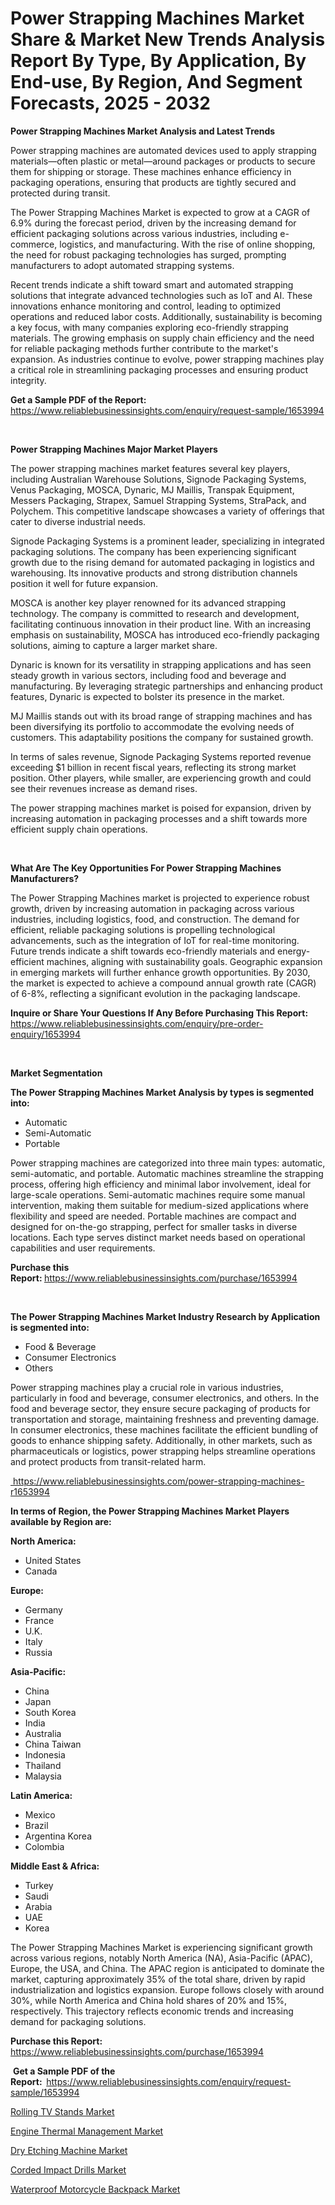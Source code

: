 <p><h1>Power Strapping Machines Market Share & Market New Trends Analysis Report By Type, By Application, By End-use, By Region, And Segment Forecasts, 2025 - 2032</h1></p><p><strong>Power Strapping Machines Market Analysis and Latest Trends</strong></p>
<p><p>Power strapping machines are automated devices used to apply strapping materials—often plastic or metal—around packages or products to secure them for shipping or storage. These machines enhance efficiency in packaging operations, ensuring that products are tightly secured and protected during transit.</p><p>The Power Strapping Machines Market is expected to grow at a CAGR of 6.9% during the forecast period, driven by the increasing demand for efficient packaging solutions across various industries, including e-commerce, logistics, and manufacturing. With the rise of online shopping, the need for robust packaging technologies has surged, prompting manufacturers to adopt automated strapping systems.</p><p>Recent trends indicate a shift toward smart and automated strapping solutions that integrate advanced technologies such as IoT and AI. These innovations enhance monitoring and control, leading to optimized operations and reduced labor costs. Additionally, sustainability is becoming a key focus, with many companies exploring eco-friendly strapping materials. The growing emphasis on supply chain efficiency and the need for reliable packaging methods further contribute to the market's expansion. As industries continue to evolve, power strapping machines play a critical role in streamlining packaging processes and ensuring product integrity.</p></p>
<p><strong>Get a Sample PDF of the Report:&nbsp;</strong> <a href="https://www.reliablebusinessinsights.com/enquiry/request-sample/1653994?utm_campaign=63&utm_medium=2&utm_source=Github&utm_content=ia&utm_term=07032025&utm_id=power-strapping-machines">https://www.reliablebusinessinsights.com/enquiry/request-sample/1653994</a></p>
<p>&nbsp;</p>
<p><strong>Power Strapping Machines Major Market Players</strong></p>
<p><p>The power strapping machines market features several key players, including Australian Warehouse Solutions, Signode Packaging Systems, Venus Packaging, MOSCA, Dynaric, MJ Maillis, Transpak Equipment, Messers Packaging, Strapex, Samuel Strapping Systems, StraPack, and Polychem. This competitive landscape showcases a variety of offerings that cater to diverse industrial needs.</p><p>Signode Packaging Systems is a prominent leader, specializing in integrated packaging solutions. The company has been experiencing significant growth due to the rising demand for automated packaging in logistics and warehousing. Its innovative products and strong distribution channels position it well for future expansion.</p><p>MOSCA is another key player renowned for its advanced strapping technology. The company is committed to research and development, facilitating continuous innovation in their product line. With an increasing emphasis on sustainability, MOSCA has introduced eco-friendly packaging solutions, aiming to capture a larger market share.</p><p>Dynaric is known for its versatility in strapping applications and has seen steady growth in various sectors, including food and beverage and manufacturing. By leveraging strategic partnerships and enhancing product features, Dynaric is expected to bolster its presence in the market.</p><p>MJ Maillis stands out with its broad range of strapping machines and has been diversifying its portfolio to accommodate the evolving needs of customers. This adaptability positions the company for sustained growth.</p><p>In terms of sales revenue, Signode Packaging Systems reported revenue exceeding $1 billion in recent fiscal years, reflecting its strong market position. Other players, while smaller, are experiencing growth and could see their revenues increase as demand rises.</p><p>The power strapping machines market is poised for expansion, driven by increasing automation in packaging processes and a shift towards more efficient supply chain operations.</p></p>
<p>&nbsp;</p>
<p><strong>What Are The Key Opportunities For Power Strapping Machines Manufacturers?</strong></p>
<p><p>The Power Strapping Machines market is projected to experience robust growth, driven by increasing automation in packaging across various industries, including logistics, food, and construction. The demand for efficient, reliable packaging solutions is propelling technological advancements, such as the integration of IoT for real-time monitoring. Future trends indicate a shift towards eco-friendly materials and energy-efficient machines, aligning with sustainability goals. Geographic expansion in emerging markets will further enhance growth opportunities. By 2030, the market is expected to achieve a compound annual growth rate (CAGR) of 6-8%, reflecting a significant evolution in the packaging landscape.</p></p>
<p><strong>Inquire or Share Your Questions If Any Before Purchasing This Report:</strong> <a href="https://www.reliablebusinessinsights.com/enquiry/pre-order-enquiry/1653994?utm_campaign=63&utm_medium=2&utm_source=Github&utm_content=ia&utm_term=07032025&utm_id=power-strapping-machines">https://www.reliablebusinessinsights.com/enquiry/pre-order-enquiry/1653994</a></p>
<p>&nbsp;</p>
<p><strong>Market Segmentation</strong></p>
<p><strong>The Power Strapping Machines Market Analysis by types is segmented into:</strong></p>
<p><ul><li>Automatic</li><li>Semi-Automatic</li><li>Portable</li></ul></p>
<p><p>Power strapping machines are categorized into three main types: automatic, semi-automatic, and portable. Automatic machines streamline the strapping process, offering high efficiency and minimal labor involvement, ideal for large-scale operations. Semi-automatic machines require some manual intervention, making them suitable for medium-sized applications where flexibility and speed are needed. Portable machines are compact and designed for on-the-go strapping, perfect for smaller tasks in diverse locations. Each type serves distinct market needs based on operational capabilities and user requirements.</p></p>
<p><strong>Purchase this Report:&nbsp;</strong><a href="https://www.reliablebusinessinsights.com/purchase/1653994?utm_campaign=63&utm_medium=2&utm_source=Github&utm_content=ia&utm_term=07032025&utm_id=power-strapping-machines">https://www.reliablebusinessinsights.com/purchase/1653994</a></p>
<p>&nbsp;</p>
<p><strong>The Power Strapping Machines Market Industry Research by Application is segmented into:</strong></p>
<p><ul><li>Food & Beverage</li><li>Consumer Electronics</li><li>Others</li></ul></p>
<p><p>Power strapping machines play a crucial role in various industries, particularly in food and beverage, consumer electronics, and others. In the food and beverage sector, they ensure secure packaging of products for transportation and storage, maintaining freshness and preventing damage. In consumer electronics, these machines facilitate the efficient bundling of goods to enhance shipping safety. Additionally, in other markets, such as pharmaceuticals or logistics, power strapping helps streamline operations and protect products from transit-related harm.</p></p>
<p><a href="https://www.reliablebusinessinsights.com/power-strapping-machines-r1653994?utm_campaign=63&utm_medium=2&utm_source=Github&utm_content=ia&utm_term=07032025&utm_id=power-strapping-machines">&nbsp;https://www.reliablebusinessinsights.com/power-strapping-machines-r1653994</a></p>
<p><strong>In terms of Region, the Power Strapping Machines Market Players available by Region are:</strong></p>
<p>
    <p> <strong> North America: </strong>
        <ul>
            <li>United States</li>
            <li>Canada</li>
        </ul>
        </p> 
    <p> <strong> Europe: </strong>
        <ul>
            <li>Germany</li>
            <li>France</li>
            <li>U.K.</li>
            <li>Italy</li>
            <li>Russia</li>
        </ul>
        </p> 
    <p> <strong> Asia-Pacific: </strong>
        <ul>
            <li>China</li>
            <li>Japan</li>
            <li>South Korea</li>
            <li>India</li>
            <li>Australia</li>
            <li>China Taiwan</li>
            <li>Indonesia</li>
            <li>Thailand</li>
            <li>Malaysia</li>
        </ul>
        </p> 
    <p> <strong> Latin America: </strong>
        <ul>
            <li>Mexico</li>
            <li>Brazil</li>
            <li>Argentina Korea</li>
            <li>Colombia</li>
        </ul>
        </p> 
    <p> <strong> Middle East & Africa: </strong>
        <ul>
            <li>Turkey</li>
            <li>Saudi</li>
            <li>Arabia</li>
            <li>UAE</li>
            <li>Korea</li>
        </ul>
    </p>
    </p>
<p><p>The Power Strapping Machines Market is experiencing significant growth across various regions, notably North America (NA), Asia-Pacific (APAC), Europe, the USA, and China. The APAC region is anticipated to dominate the market, capturing approximately 35% of the total share, driven by rapid industrialization and logistics expansion. Europe follows closely with around 30%, while North America and China hold shares of 20% and 15%, respectively. This trajectory reflects economic trends and increasing demand for packaging solutions.</p></p>
<p><strong>Purchase this Report: </strong><a href="https://www.reliablebusinessinsights.com/purchase/1653994?utm_campaign=63&utm_medium=2&utm_source=Github&utm_content=ia&utm_term=07032025&utm_id=power-strapping-machines">https://www.reliablebusinessinsights.com/purchase/1653994</a></p>
<p>&nbsp;<strong>Get a Sample PDF of the Report:&nbsp;&nbsp;</strong><a href="https://www.reliablebusinessinsights.com/enquiry/request-sample/1653994?utm_campaign=63&utm_medium=2&utm_source=Github&utm_content=ia&utm_term=07032025&utm_id=power-strapping-machines">https://www.reliablebusinessinsights.com/enquiry/request-sample/1653994</a></p>
<p><strong></strong></p>
<p><p><a href="https://github.com/nagateyisu29/Market-Research-Report-List-1/blob/main/rolling-tv-stands-market.md?utm_campaign=63&utm_medium=2&utm_source=Github&utm_content=ia&utm_term=07032025&utm_id=power-strapping-machines">Rolling TV Stands Market</a></p><p><a href="https://github.com/rubiogruis0p/Market-Research-Report-List-1/blob/main/engine-thermal-management-market.md?utm_campaign=63&utm_medium=2&utm_source=Github&utm_content=ia&utm_term=07032025&utm_id=power-strapping-machines">Engine Thermal Management Market</a></p><p><a href="https://github.com/steegwajma22/Market-Research-Report-List-1/blob/main/dry-etching-machine-market.md?utm_campaign=63&utm_medium=2&utm_source=Github&utm_content=ia&utm_term=07032025&utm_id=power-strapping-machines">Dry Etching Machine Market</a></p><p><a href="https://github.com/kaniselway4c/Market-Research-Report-List-1/blob/main/corded-impact-drills-market.md?utm_campaign=63&utm_medium=2&utm_source=Github&utm_content=ia&utm_term=07032025&utm_id=power-strapping-machines">Corded Impact Drills Market</a></p><p><a href="https://github.com/rokiahgrendy/Market-Research-Report-List-1/blob/main/waterproof-motorcycle-backpack-market.md?utm_campaign=63&utm_medium=2&utm_source=Github&utm_content=ia&utm_term=07032025&utm_id=power-strapping-machines">Waterproof Motorcycle Backpack Market</a></p></p>